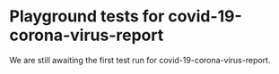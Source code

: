 # Playground tests for covid-19-corona-virus-report
We are still awaiting the first test run for covid-19-corona-virus-report.
